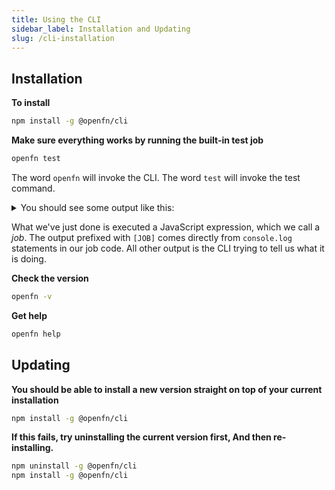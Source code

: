 ```yaml
---
title: Using the CLI
sidebar_label: Installation and Updating
slug: /cli-installation
---
```


## Installation

**To install**

```bash
npm install -g @openfn/cli
```

**Make sure everything works by running the built-in test job**

```bash
openfn test
```

The word `openfn` will invoke the CLI. The word `test` will invoke the test
command.

<details><summary>You should see some output like this:</summary>

    [CLI] ℹ Versions:
            ▸ node.js     18.12.1
            ▸ cli         0.4.11
            ▸ runtime     0.2.2
            ▸ compiler    0.0.38
    [CLI] ℹ Running test job...
    [CLI] ℹ Workflow object:
    [CLI] ℹ {
        "start": "start",
        "jobs": [
        {
            "id": "start",
            "data": {
            "defaultAnswer": 42
            },
            "expression": "const fn = () => (state) => { console.log('Starting computer...'); return state; }; fn()",
            "next": {
            "calculate": "!state.error"
            }
        },
        {
            "id": "calculate",
            "expression": "const fn = () => (state) => { console.log('Calculating to life, the universe, and everything..'); return state }; fn()",
            "next": {
            "result": true
            }
        },
        {
            "id": "result",
            "expression": "const fn = () => (state) => ({ data: { answer: state.data.answer || state.data.defaultAnswer } }); fn()"
        }
        ]
    }

    [CLI] ✔ Compilation complete
    [R/T] ♦ Starting job start
    [JOB] ℹ Starting computer...
    [R/T] ℹ Operation 1 complete in 0ms
    [R/T] ✔ Completed job start in 1ms
    [R/T] ♦ Starting job calculate
    [JOB] ℹ Calculating to life, the universe, and everything..
    [R/T] ℹ Operation 1 complete in 0ms
    [R/T] ✔ Completed job calculate in 1ms
    [R/T] ♦ Starting job result
    [R/T] ℹ Operation 1 complete in 0ms
    [R/T] ✔ Completed job result in 0ms
    [CLI] ✔ Result: 42

</details>

What we've just done is executed a JavaScript expression, which we call a _job_.
The output prefixed with `[JOB]` comes directly from `console.log` statements in
our job code. All other output is the CLI trying to tell us what it is doing.

**Check the version**

```bash
openfn -v
```

**Get help**

```bash
openfn help
```

## Updating

**You should be able to install a new version straight on top of your current
installation**

```bash
npm install -g @openfn/cli
```

**If this fails, try uninstalling the current version first, And then
re-installing.**

```bash
npm uninstall -g @openfn/cli
npm install -g @openfn/cli
```
